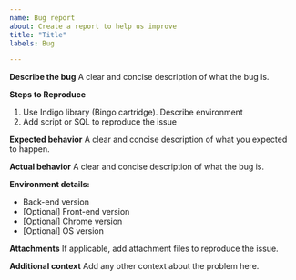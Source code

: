 ```yaml
---
name: Bug report
about: Create a report to help us improve
title: "Title"
labels: Bug

---
```


**Describe the bug**
A clear and concise description of what the bug is.

**Steps to Reproduce**
1. Use Indigo library (Bingo cartridge). Describe environment
2. Add script or SQL to reproduce the issue

**Expected behavior**
A clear and concise description of what you expected to happen.

**Actual behavior**
A clear and concise description of what the bug is.

**Environment details:**
 - Back-end version
 - [Optional] Front-end version
 - [Optional] Chrome version
 - [Optional] OS version

**Attachments**
If applicable, add attachment files to reproduce the issue.


**Additional context**
Add any other context about the problem here.

